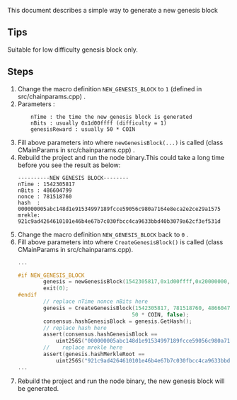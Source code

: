 This document describes a simple way to generate a new genesis block

## Tips
Suitable for low difficulty genesis block only.

## Steps

1. Change the macro definition `NEW_GENESIS_BLOCK` to `1` (defined in src/chainparams.cpp) .
2. Parameters :
    ```
        nTime : the time the new genesis block is generated
        nBits : usually 0x1d00ffff (difficulty = 1)
        genesisReward : usually 50 * COIN
    ```
3. Fill above parameters into where `newGenesisBlock(...)` is called (class CMainParams in src/chainparams.cpp) .
4. Rebuild the project and run the node binary.This could take a long time before you see the result as below:
    ```
    ----------NEW GENESIS BLOCK--------
    nTime : 1542305817 
    nBits : 486604799 
    nonce : 781518760 
    hash  : 000000005abc148d1e91534997189fcce59056c980a7164e8eca2e2ce29a1575 
    mrekle: 921c9ad4264610101e46b4e67b7c030fbcc4ca9633bbd40b3079a62cf3ef531d 
    ```
5. Change the macro definition `NEW_GENESIS_BLOCK` back to `0` .
6. Fill above parameters into where `CreateGenesisBlock()` is called (class CMainParams in src/chainparams.cpp).
    ```c
    ...

    #if NEW_GENESIS_BLOCK
            genesis = newGenesisBlock(1542305817,0x1d00ffff,0x20000000, 50 * COIN, consensus.powLimit,false);
            exit(0);
    #endif
            // replace nTime nonce nBits here
            genesis = CreateGenesisBlock(1542305817, 781518760, 486604799, 0x20000000,
                                        50 * COIN, false);
            consensus.hashGenesisBlock = genesis.GetHash();
            // replace hash here
            assert(consensus.hashGenesisBlock ==
                uint256S("000000005abc148d1e91534997189fcce59056c980a7164e8eca2e2ce29a1575"));
            //    replace mrekle here
            assert(genesis.hashMerkleRoot ==
                uint256S("921c9ad4264610101e46b4e67b7c030fbcc4ca9633bbd40b3079a62cf3ef531d"));
    ...
    
    ```
7. Rebuild the project and run the node binary, the new genesis block will be generated.